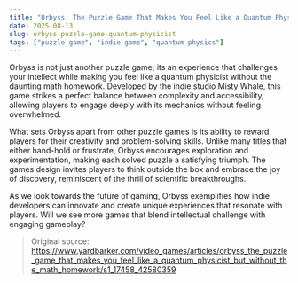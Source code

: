 ```yaml
---
title: "Orbyss: The Puzzle Game That Makes You Feel Like a Quantum Physicist"
date: 2025-08-13
slug: orbyss-puzzle-game-quantum-physicist
tags: ["puzzle game", "indie game", "quantum physics"]
---
```


Orbyss is not just another puzzle game; its an experience that challenges your intellect while making you feel like a quantum physicist without the daunting math homework. Developed by the indie studio Misty Whale, this game strikes a perfect balance between complexity and accessibility, allowing players to engage deeply with its mechanics without feeling overwhelmed.

What sets Orbyss apart from other puzzle games is its ability to reward players for their creativity and problem-solving skills. Unlike many titles that either hand-hold or frustrate, Orbyss encourages exploration and experimentation, making each solved puzzle a satisfying triumph. The games design invites players to think outside the box and embrace the joy of discovery, reminiscent of the thrill of scientific breakthroughs.

As we look towards the future of gaming, Orbyss exemplifies how indie developers can innovate and create unique experiences that resonate with players. Will we see more games that blend intellectual challenge with engaging gameplay?
> Original source: https://www.yardbarker.com/video_games/articles/orbyss_the_puzzle_game_that_makes_you_feel_like_a_quantum_physicist_but_without_the_math_homework/s1_17458_42580359